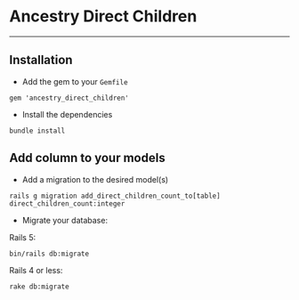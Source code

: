 # Ancestry Direct Children
---

## Installation

+ Add the gem to your `Gemfile`

```
gem 'ancestry_direct_children'
```

+ Install the dependencies

```
bundle install
```

## Add column to your models

+ Add a migration to the desired model(s)

```
rails g migration add_direct_children_count_to[table] direct_children_count:integer
```

+ Migrate your database:

Rails 5:

```
bin/rails db:migrate
```

Rails 4 or less:

```
rake db:migrate
```
